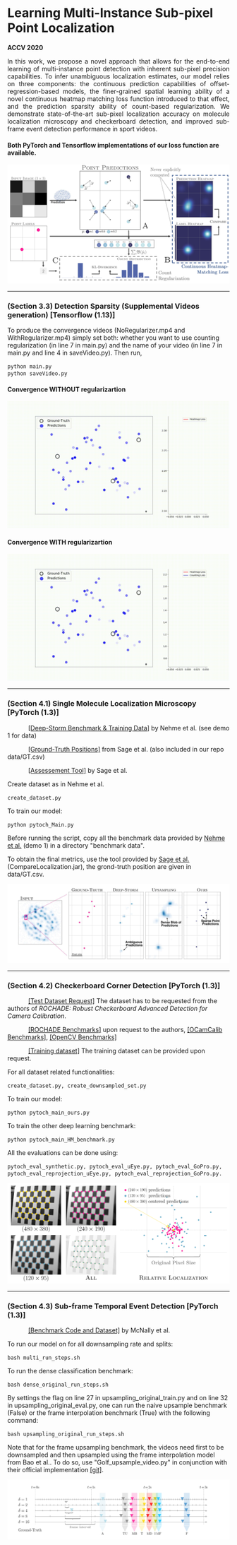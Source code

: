 # Learning Multi-Instance Sub-pixel Point Localization
**ACCV 2020**

<div style="text-align: justify">
In this work, we propose a novel approach that allows for the end-to-end learning of multi-instance point detection with inherent sub-pixel precision capabilities. To infer unambiguous localization estimates, our model relies on three components: the continuous prediction capabilities of offset-regression-based models, the finer-grained spatial learning ability of a novel continuous heatmap matching loss function introduced to that effect, and the prediction sparsity ability of count-based regularization. We demonstrate state-of-the-art sub-pixel localization accuracy on molecule localization microscopy and checkerboard detection, and improved sub-frame event detection performance in sport videos.
</div>

#### Both PyTorch and Tensorflow implementations of our loss function are available.

![LossFunction](img/ModelOverview.jpg)


---
### (Section 3.3) Detection Sparsity (Supplemental Videos generation) [Tensorflow (1.13)]

To produce the convergence videos (NoRegularizer.mp4 and WithRegularizer.mp4) simply set both: whether you want to use counting regularization (in line 7 in main.py) and the name of your video (in line 7 in main.py and line 4 in saveVideo.py). Then run,

```
python main.py
python saveVideo.py
```

#### Convergence WITHOUT regularizartion
<div style="text-align:center"><img src="img/NoRegularizer.gif" alt="drawing" width="700"/></div>



#### Convergence WITH regularizartion
<div style="text-align:center"><img src="img/WithRegularizer.gif" alt="drawing" width="700"/></div>


---
### (Section 4.1) Single Molecule Localization Microscopy [PyTorch (1.3)]


&nbsp;&nbsp;&nbsp;&nbsp;&nbsp;&nbsp;&nbsp;&nbsp;&nbsp;&nbsp;&nbsp;&nbsp;[[Deep-Storm Benchmark & Training Data]](https://github.com/EliasNehme/Deep-STORM/tree/master/demo%201%20-%20Simulated%20Microtubules) by Nehme et al. (see demo 1 for data)

&nbsp;&nbsp;&nbsp;&nbsp;&nbsp;&nbsp;&nbsp;&nbsp;&nbsp;&nbsp;&nbsp;&nbsp;[[Ground-Truth Positions]](http://bigwww.epfl.ch/smlm/challenge/index.html) from Sage et al. (also included in our repo data/GT.csv)

&nbsp;&nbsp;&nbsp;&nbsp;&nbsp;&nbsp;&nbsp;&nbsp;&nbsp;&nbsp;&nbsp;&nbsp;[[Assessement Tool]](http://bigwww.epfl.ch/smlm/challenge/index.html?p=assessment-tools) by Sage et al.

Create dataset as in  Nehme et al.
```
create_dataset.py
```

To train our model:
```
python pytoch_Main.py
```
Before running the script, copy all the benchmark data provided by [Nehme et al.](https://github.com/EliasNehme/Deep-STORM/tree/master/demo%201%20-%20Simulated%20Microtubules) (demo 1) in a directory "benchmark data".

To obtain the final metrics, use the tool provided by [Sage et al.](http://bigwww.epfl.ch/smlm/challenge/index.html?p=assessment-tools) (CompareLocalization.jar), the grond-truth position are given in data/GT.csv.

![LossFunction](img/Microscopy.jpg)

---
### (Section 4.2) Checkerboard Corner Detection [PyTorch (1.3)]




&nbsp;&nbsp;&nbsp;&nbsp;&nbsp;&nbsp;&nbsp;&nbsp;&nbsp;&nbsp;&nbsp;&nbsp;[[Test Dataset Request]](https://link.springer.com/chapter/10.1007/978-3-319-10593-2_50) The dataset has to be requested from the authors of _ROCHADE: Robust Checkerboard Advanced Detection for Camera Calibration_.

&nbsp;&nbsp;&nbsp;&nbsp;&nbsp;&nbsp;&nbsp;&nbsp;&nbsp;&nbsp;&nbsp;&nbsp;[[ROCHADE Benchmarks]](https://link.springer.com/chapter/10.1007/978-3-319-10593-2_50) upon request to the authors, [[OCamCalib Benchmarks]](https://sites.google.com/site/scarabotix/ocamcalib-toolbox), [[OpenCV Benchmarks]](https://opencv.org/)

&nbsp;&nbsp;&nbsp;&nbsp;&nbsp;&nbsp;&nbsp;&nbsp;&nbsp;&nbsp;&nbsp;&nbsp;[[Training dataset]]() The training dataset can be provided upon request.



For all dataset related functionalities:
```
create_dataset.py, create_downsampled_set.py
```

To train our model:
```
python pytoch_main_ours.py
```

To train the other deep learning benchmark:
```
python pytoch_main_HM_benchmark.py
```

All the evaluations can be done using:
```
pytoch_eval_synthetic.py, pytoch_eval_uEye.py, pytoch_eval_GoPro.py, pytoch_eval_reprojection_uEye.py, pytoch_eval_reprojection_GoPro.py.
```


![LossFunction](img/Checkerboard.jpg)


---
### (Section 4.3) Sub-frame Temporal Event Detection [PyTorch (1.3)]
&nbsp;&nbsp;&nbsp;&nbsp;&nbsp;&nbsp;&nbsp;&nbsp;&nbsp;&nbsp;&nbsp;&nbsp;[[Benchmark Code and Dataset]](https://github.com/wmcnally/golfdb) by McNally et al.

To run our model on for all downsampling rate and splits:

```
bash multi_run_steps.sh
```

To run the dense classification benchmark:

```
bash dense_original_run_steps.sh
```

By settings the flag on line 27 in upsampling_original_train.py and on line 32 in upsampling_original_eval.py, one can run the naive upsample benchmark (False) or the frame interpolation benchmark (True) with the following command:

```
bash upsampling_original_run_steps.sh
```
Note that for the frame upsampling benchmark, the videos need first to be downsampled and then upsampled using the frame interpolation model from Bao et al.. To do so, use "Golf_upsample_video.py" in conjunction with their official implementation [[git]](https://github.com/baowenbo/DAIN).

![LossFunction](img/Temporal.jpg)
